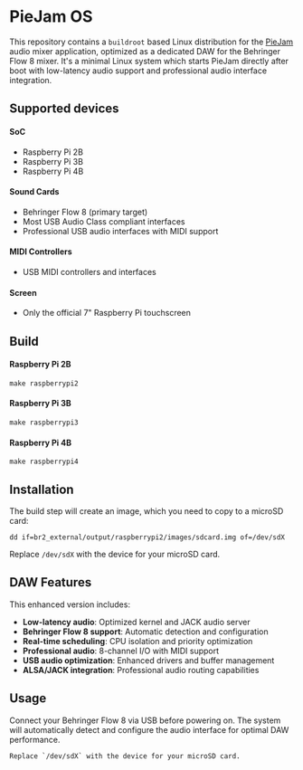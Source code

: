 # PieJam OS
This repository contains a `buildroot` based Linux distribution for
the [PieJam](https://github.com/nooploop/piejam) audio mixer application,
optimized as a dedicated DAW for the Behringer Flow 8 mixer.
It's a minimal Linux system which starts PieJam directly after boot with
low-latency audio support and professional audio interface integration.

## Supported devices

#### SoC
* Raspberry Pi 2B
* Raspberry Pi 3B
* Raspberry Pi 4B

#### Sound Cards
* Behringer Flow 8 (primary target)
* Most USB Audio Class compliant interfaces
* Professional USB audio interfaces with MIDI support

#### MIDI Controllers
* USB MIDI controllers and interfaces
#### Screen
* Only the official 7" Raspberry Pi touchscreen

## Build

#### Raspberry Pi 2B
```
make raspberrypi2
```

#### Raspberry Pi 3B
```
make raspberrypi3
```

#### Raspberry Pi 4B
```
make raspberrypi4
```

## Installation
The build step will create an image, which you need to copy to a microSD card:
```
dd if=br2_external/output/raspberrypi2/images/sdcard.img of=/dev/sdX
```
Replace `/dev/sdX` with the device for your microSD card.

## DAW Features

This enhanced version includes:

* **Low-latency audio**: Optimized kernel and JACK audio server
* **Behringer Flow 8 support**: Automatic detection and configuration
* **Real-time scheduling**: CPU isolation and priority optimization
* **Professional audio**: 8-channel I/O with MIDI support
* **USB audio optimization**: Enhanced drivers and buffer management
* **ALSA/JACK integration**: Professional audio routing capabilities

## Usage

Connect your Behringer Flow 8 via USB before powering on. The system will automatically detect and configure the audio interface for optimal DAW performance.
```
Replace `/dev/sdX` with the device for your microSD card.